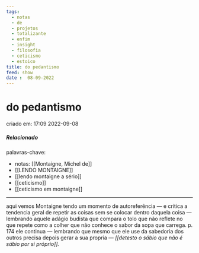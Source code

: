 ```yaml
---
tags:
  - notas
  - de
  - projetos
  - totalizante
  - enfim
  - insight
  - filosofia
  - ceticismo
  - estoico
title: do pedantismo
feed: show
date :  08-09-2022
---
```

# do pedantismo
criado em: 17:09 2022-09-08

##### Relacionado
palavras-chave:
- notas: [[Montaigne, Michel de]]
- [[LENDO MONTAIGNE]]
- [[lendo montaigne a sério]]
- [[ceticismo]]
- [[ceticismo em montaigne]]
---
aqui vemos Montaigne tendo um momento de autoreferência — e critica a tendencia geral de repetir as coisas sem se colocar dentro daquela coisa — lembrando aquele adágio budista que compara o tolo que não reflete no que repete como a colher que não conhece o sabor da sopa que carrega.
p. 174
ele continua — lembrando que mesmo que ele use da sabedoria dos outros precisa depois gerar a sua propria — *[[detesto o sábio que não é sábio por si próprio]].*
